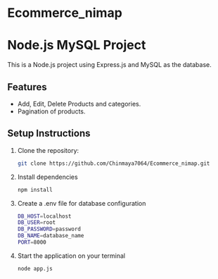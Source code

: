 # Ecommerce_nimap

# Node.js MySQL Project

This is a Node.js project using Express.js and MySQL as the database.

## Features
- Add, Edit, Delete Products and categories.
- Pagination of products.

## Setup Instructions
1. Clone the repository:
   ```bash
   git clone https://github.com/Chinmaya7064/Ecommerce_nimap.git
2. Install dependencies
   ```bash
   npm install
3. Create a .env file for database configuration
   ```bash
   DB_HOST=localhost
   DB_USER=root
   DB_PASSWORD=password
   DB_NAME=database_name
   PORT=8000
4. Start the application on your terminal
   ```bash
   node app.js

